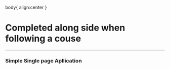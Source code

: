 body{
  align:center
}
<h1> Completed along side when following a couse</h1>
<hr>
<h3> Simple Single page Apllication</h3>
